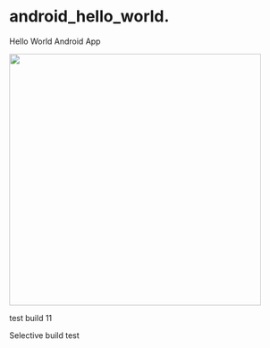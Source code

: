 android_hello_world.  
===================
Hello World Android App
  
<img src="http://i.imgur.com/dio0DXF.png" width="450" />

test build 11 

Selective build test
